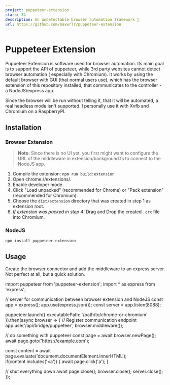 ```yaml
---
project: puppeteer-extension
stars: 34
description: An undetectable browser automation framework 🤖
url: https://github.com/maxwrlr/puppeteer-extension
---
```


Puppeteer Extension
===================

Puppeteer Extension is software used for browser automation. Its main goal is to support the API of puppeteer, while 3rd party websites cannot detect browser automation ( especially with Chromium). It works by using the default browser with GUI (that normal users use), which has the browser extension of this repository installed, that communicates to the controller - a NodeJS/express app.

Since the browser will be run without telling it, that it will be automated, a real headless mode isn't supported. I personally use it with Xvfb and Chromium on a RaspberryPI.

Installation
------------

### Browser Extension

> **Note:** Since there is no UI yet, you first might want to configure the URL of the middleware in extension/background.ts to connect to the NodeJS app.

1.  Compile the extension: `npm run build:extension`
2.  Open chrome://extensions/.
3.  Enable developer mode.
4.  Click "Load unpacked" (recommended for Chrome) or "Pack extension" (recommended for Chromium).
5.  Choose the `dist/extension` directory that was created in step 1 as extension root.
6.  _If extension was packed in step 4:_ Drag and Drop the created `.crx` file into Chromium.

### NodeJS

`npm install puppeteer-extension`

Usage
-----

Create the browser connector and add the middleware to an express server. Not perfect at all, but a quick solution.

import puppeteer from 'puppeteer-extension';
import \* as express from 'express';

// server for communication between browser extension and NodeJS
const app \= express();
app.use(express.json());
const server \= app.listen(8088);

puppeteer.launch({
  executablePath: '/path/to/chrome-or-chromium'
}).then(async browser \=> {
  // Register communication endpoint
  app.use('/api/bridge/puppeteer', browser.middleware());

  // do something with puppeteer
  const page \= await browser.newPage();
  await page.goto('https://example.com');

  const content \= await page.evaluate('document.documentElement.innerHTML');
  if(content.includes('<a')) {
    await page.click('a');
  }

  // shut everything down
  await page.close();
  browser.close();
  server.close();
});

